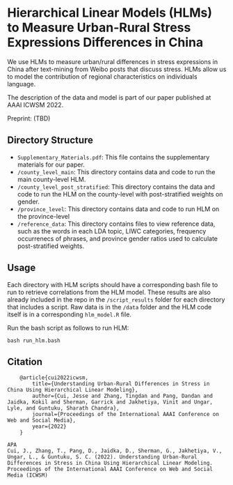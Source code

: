 # Hierarchical Linear Models (HLMs) to Measure Urban-Rural Stress Expressions Differences in China


We use HLMs to measure urban/rural differences in stress expressions in China after text-mining from Weibo posts that discuss stress. HLMs allow us to model the contribution of regional characteristics on individuals language. 

The description of the data and model is part of our paper published at AAAI ICWSM 2022. 

Preprint: (TBD)

## Directory Structure
* `Supplementary_Materials.pdf`: This file contains the supplementary materials for our paper.
* `/county_level_main`: This directory contains data and code to run the main county-level HLM. 
* `/county_level_post_stratified`: This directory contains the data and code to run the HLM on the county-level with post-stratified weights on gender.
* `/province_level`: This directory contains data and code to run HLM on the province-level
* `/reference_data`: This directory contains files to view reference data, such as the words in each LDA topic, LIWC categories, frequency occurrenecs of phrases, and province gender ratios used to calculate post-stratified weights.

## Usage
Each directory with HLM scripts should have a corresponding bash file to run to retrieve correlations from the HLM model. These results are also already included in the repo in the `/script_results` folder for each directory that includes a script. Raw data is in the `/data` folder and the HLM code itself is in a corresponding `hlm_model.R` file.

Run the bash script as follows to run HLM:

`bash run_hlm.bash`

## Citation
```
    @article{cui2022icwsm,
        title={Understanding Urban-Rural Differences in Stress in China Using Hierarchical Linear Modeling},
        author={Cui, Jesse and Zhang, Tingdan and Pang, Dandan and Jaidka, Kokil and Sherman, Garrick and Jakhetiya, Vinit and Ungar, Lyle, and Guntuku, Sharath Chandra},
        journal={Proceedings of the International AAAI Conference on Web and Social Media}, 
        year={2022}
    }
```

```
APA
Cui, J., Zhang, T., Pang, D., Jaidka, D., Sherman, G., Jakhetiya, V., Ungar, L., & Guntuku, S. C. (2022). Understanding Urban-Rural Differences in Stress in China Using Hierarchical Linear Modeling. Proceedings of the International AAAI Conference on Web and Social Media (ICWSM)
```
